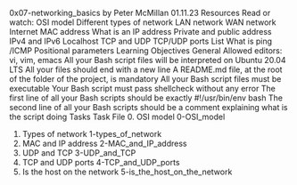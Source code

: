 0x07-networking_basics by Peter McMillan 01.11.23
Resources
Read or watch:
OSI model
Different types of network
LAN network
WAN network
Internet
MAC address
What is an IP address
Private and public address
IPv4 and IPv6
Localhost
TCP and UDP
TCP/UDP ports List
What is ping /ICMP
Positional parameters
Learning Objectives
General
Allowed editors: vi, vim, emacs
All your Bash script files will be interpreted on Ubuntu 20.04 LTS
All your files should end with a new line
A README.md file, at the root of the folder of the project, is mandatory
All your Bash script files must be executable
Your Bash script must pass shellcheck without any error
The first line of all your Bash scripts should be exactly #!/usr/bin/env bash
The second line of all your Bash scripts should be a comment explaining what is the script doing
Tasks
Task	File
0. OSI model	0-OSI_model
1. Types of network	1-types_of_network
2. MAC and IP address	2-MAC_and_IP_address
3. UDP and TCP	3-UDP_and_TCP
4. TCP and UDP ports	4-TCP_and_UDP_ports
5. Is the host on the network	5-is_the_host_on_the_network
